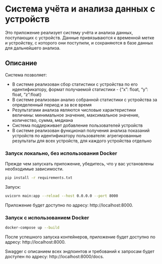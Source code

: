# Система учёта и анализа данных с устройств

Это приложение реализует систему учёта и анализа данных, поступающих с устройств. Данные привязываются к временной метке и устройству, с которого они поступили, и сохраняются в базе данных для дальнейшего анализа.

## Описание

Система позволяет:
-	В системе реализован сбор статистики с устройства по его идентификатору,	формат получаемой статистики - {“x”: float, “y”: float, “z”:float}
-	В системе реализован анализ собранной статистики с устройства за определенный период и за все время
-	Результатами анализа являются числовые характеристики величины: минимальное значение, максимальное значение, количество, сумма, медиана
-	Система поддерживает добавление пользователей устройств
-	В системе реализован функционал получения анализа показаний устройств по идентификатору пользователя: агрегированные результаты для всех устройств, для каждого устройства отдельно

### Запуск локально, без использования Docker

Прежде чем запускать приложение, убедитесь, что у вас установлены необходимые зависимости. 
```bash
pip install -r requirements.txt
```
Запуск:
```bash
uvicorn main:app --reload --host 0.0.0.0 --port 8000
```
Приложение будет доступно по адресу: http://localhost:8000.

### Запуск с использованием Docker

```bash
docker-compose up --build
```

После успешного запуска контейнеров, приложение будет доступно по адресу: http://localhost:8000.

Swagger с описанием всех эндпоинтов и требований к запросам будет доступен по адресу: http://localhost:8000/docs.
